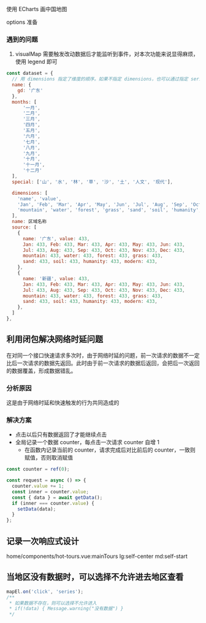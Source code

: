 使用 ECharts 画中国地图

options 准备

### 遇到的问题

1. visualMap 需要触发改动数据后才能监听到事件，对本次功能来说显得麻烦，使用 legend 即可

```js
const dataset = {
  // 用 dimensions 指定了维度的顺序。如果不指定 dimensions，也可以通过指定 series.encode
  name: {
    gd: '广东'
  },
  months: [
      '一月',
      '二月',
      '三月',
      '四月',
      '五月',
      '六月',
      '七月',
      '八月',
      '九月',
      '十月',
      '十一月',
      '十二月'
  ],
  special: ['山', '水', '林', '草', '沙', '土', '人文', '现代'],

  dimensions: [
    'name', 'value',
    'Jan', 'Feb', 'Mar', 'Apr', 'May', 'Jun', 'Jul', 'Aug', 'Sep', 'Oct', 'Nov', 'Dec',
    'mountain', 'water', 'forest', 'grass', 'sand', 'soil', 'humanity', 'modern'
  ],
  name: 区域名称
  source: [
    {
      name: '广东', value: 433,
      Jan: 433, Feb: 433, Mar: 433, Apr: 433, May: 433, Jun: 433,
      Jul: 433, Aug: 433, Sep: 433, Oct: 433, Nov: 433, Dec: 433,
      mountain: 433, water: 433, forest: 433, grass: 433,
      sand: 433, soil: 433, humanity: 433, modern: 433,
    },
    {
      name: '新疆', value: 433,
      Jan: 433, Feb: 433, Mar: 433, Apr: 433, May: 433, Jun: 433,
      Jul: 433, Aug: 433, Sep: 433, Oct: 433, Nov: 433, Dec: 433,
      mountain: 433, water: 433, forest: 433, grass: 433,
      sand: 433, soil: 433, humanity: 433, modern: 433,
    },
  ]
},
```

## 利用闭包解决网络时延问题

在对同一个接口快速请求多次时，由于网络时延的问题，前一次请求的数据不一定比后一次请求的数据先返回。此时由于前一次请求的数据后返回，会把后一次返回的数据覆盖，形成数据错乱。

### 分析原因

这是由于网络时延和快速触发的行为共同造成的

### 解决方案

- 点击以后只有数据返回了才能继续点击
- 全局记录一个数据 counter，每点击一次请求 counter 自增 1
  - 在函数内记录当前的 counter，请求完成后对比前后的 counter，一致则赋值，否则取消赋值

```ts
const counter = ref(0);

const request = async () => {
  counter.value += 1;
  const inner = counter.value;
  const { data } = await getData();
  if (inner === counter.value) {
    setData(data);
  }
};
```

## 记录一次响应式设计

home/components/hot-tours.vue:mainTours
lg:self-center
md:self-start

## 当地区没有数据时，可以选择不允许进去地区查看

```ts
mapEl.on('click', 'series');
/**
 * 如果数据不存在，则可以选择不允许进入
 * if(!data) { Message.warning("没有数据") }
 */
```
